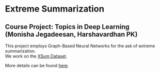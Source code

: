 # Extreme Summarization
## Course Project: Topics in Deep Learning (Monisha Jegadeesan, Harshavardhan PK)

This project employs Graph-Based Neural Networks for the ask of extreme summarization. <br>
We work on the [XSum Dataset](https://github.com/EdinburghNLP/XSum).

More details can be found [here](https://drive.google.com/file/d/1IjbtnT6-q7zM2EWJl04I9PeNUyTQL3ac/view?usp=sharing).
